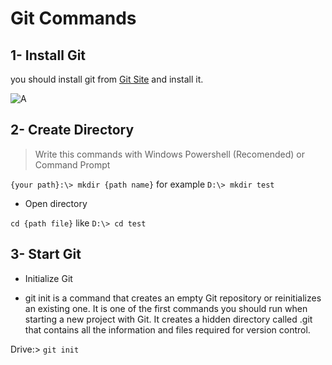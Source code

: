 # Git Commands

## 1- Install Git
you should install git from [Git Site](https://git-scm.com/) and install it.

![A](https://github.com/ALTONIBOT/Public/blob/main/img/A.png)

## 2- Create Directory
> Write this commands with Windows Powershell (Recomended) or Command Prompt

`{your path}:\> mkdir {path name}` for example `D:\> mkdir test`

* Open directory

`cd {path file}` like `D:\> cd test`

## 3- Start Git

* Initialize Git
+ git init is a command that creates an empty Git repository or reinitializes an existing one. It is one of the first commands you should run when starting a new project with Git. It creates a hidden directory called .git that contains all the information and files required for version control.

Drive:\> `git init`